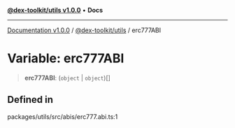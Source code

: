 [**@dex-toolkit/utils v1.0.0**](../README.md) • **Docs**

***

[Documentation v1.0.0](../../../packages.md) / [@dex-toolkit/utils](../README.md) / erc777ABI

# Variable: erc777ABI

> **erc777ABI**: (`object` \| `object`)[]

## Defined in

packages/utils/src/abis/erc777.abi.ts:1
